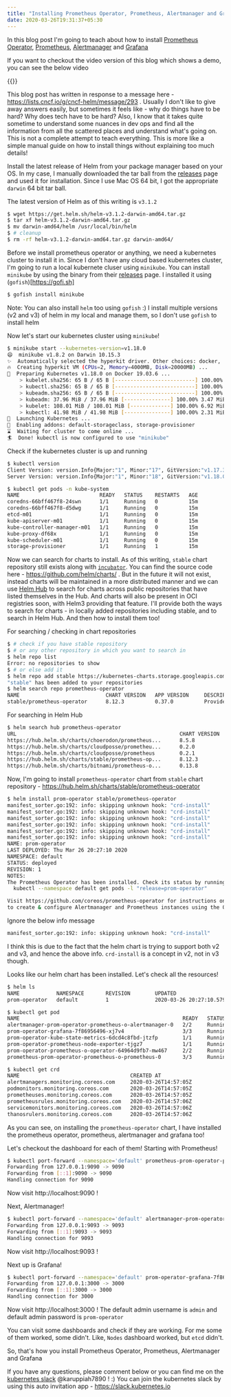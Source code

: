 ```yaml
---
title: "Installing Prometheus Operator, Prometheus, Alertmanager and Grafana"
date: 2020-03-26T19:31:37+05:30
---
```


In this blog post I'm going to teach about how to install
[Prometheus Operator](https://github.com/coreos/prometheus-operator),
[Prometheus](https://github.com/prometheus/prometheus),
[Alertmanager](https://github.com/prometheus/alertmanager) and
[Grafana](https://github.com/grafana/grafana)

If you want to checkout the video version of this blog which shows a demo, you
can see the below video

{{<youtube agpRm3sKBlo>}}

This blog post has written in response to a message here - 
https://lists.cncf.io/g/cncf-helm/message/293 . Usually I don't like to give
away answers easily, but sometimes it feels like - why do things have to be
hard? Why does tech have to be hard? Also, I know that it takes quite sometime
to understand some nuances in dev ops and find all the information from all
the scattered places and understand what's going on. This is not a complete
attempt to teach everything. This is more like a simple manual guide on how to
install things without explaining too much details!

Install the latest release of Helm from your package manager based on your OS.
In my case, I manually downloaded the tar ball from the
[releases](https://github.com/helm/helm/releases) page and used it for
installation. Since I use Mac OS 64 bit, I got the appropriate `darwin` 64 bit
tar ball.

The latest version of Helm as of this writing is `v3.1.2`

```bash
$ wget https://get.helm.sh/helm-v3.1.2-darwin-amd64.tar.gz
$ tar xf helm-v3.1.2-darwin-amd64.tar.gz
$ mv darwin-amd64/helm /usr/local/bin/helm
$ # cleanup
$ rm -rf helm-v3.1.2-darwin-amd64.tar.gz darwin-amd64/
```

Before we install prometheus operator or anything, we need a kubernetes cluster
to install it in. Since I don't have any cloud based kubernetes cluster, I'm
going to run a local kubernete cluser using `minikube`. You can install
`minikube` by using the binary from their [releases](https://github.com/kubernetes/minikube/releases)
page. I installed it using (`gofish`)[https://gofi.sh]

```bash
$ gofish install minikube
```

Note: You can also install `helm` too using `gofish` :) I install multiple
versions (v2 and v3) of helm in my local and manage them, so I don't use
`gofish` to install helm

Now let's start our kubernetes cluster using `minikube`!

```bash
$ minikube start --kubernetes-version=v1.18.0
😄  minikube v1.8.2 on Darwin 10.15.3
✨  Automatically selected the hyperkit driver. Other choices: docker, virtualbox
🔥  Creating hyperkit VM (CPUs=2, Memory=4000MB, Disk=20000MB) ...
🐳  Preparing Kubernetes v1.18.0 on Docker 19.03.6 ...
    > kubelet.sha256: 65 B / 65 B [--------------------------] 100.00% ? p/s 0s
    > kubectl.sha256: 65 B / 65 B [--------------------------] 100.00% ? p/s 0s
    > kubeadm.sha256: 65 B / 65 B [--------------------------] 100.00% ? p/s 0s
    > kubeadm: 37.96 MiB / 37.96 MiB [---------------] 100.00% 3.47 MiB p/s 12s
    > kubelet: 108.01 MiB / 108.01 MiB [-------------] 100.00% 6.92 MiB p/s 16s
    > kubectl: 41.98 MiB / 41.98 MiB [---------------] 100.00% 2.31 MiB p/s 19s
🚀  Launching Kubernetes ...
🌟  Enabling addons: default-storageclass, storage-provisioner
⌛  Waiting for cluster to come online ...
🏄  Done! kubectl is now configured to use "minikube"
```

Check if the kubernetes cluster is up and running

```bash
$ kubectl version
Client Version: version.Info{Major:"1", Minor:"17", GitVersion:"v1.17.3", GitCommit:"06ad960bfd03b39c8310aaf92d1e7c12ce618213", GitTreeState:"clean", BuildDate:"2020-02-11T18:14:22Z", GoVersion:"go1.13.6", Compiler:"gc", Platform:"darwin/amd64"}
Server Version: version.Info{Major:"1", Minor:"18", GitVersion:"v1.18.0", GitCommit:"9e991415386e4cf155a24b1da15becaa390438d8", GitTreeState:"clean", BuildDate:"2020-03-25T14:50:46Z", GoVersion:"go1.13.8", Compiler:"gc", Platform:"linux/amd64"}

$ kubectl get pods -n kube-system
NAME                          READY   STATUS    RESTARTS   AGE
coredns-66bff467f8-24swn      1/1     Running   0          15m
coredns-66bff467f8-d5dwg      1/1     Running   0          15m
etcd-m01                      1/1     Running   0          15m
kube-apiserver-m01            1/1     Running   0          15m
kube-controller-manager-m01   1/1     Running   0          15m
kube-proxy-df68x              1/1     Running   0          15m
kube-scheduler-m01            1/1     Running   0          15m
storage-provisioner           1/1     Running   1          15m
```

Now we can search for charts to install. As of this writing, `stable` chart
repository still exists along with
[`incubator`](https://github.com/helm/charts/#how-do-i-enable-the-incubator-repository).
You can find the source code here - https://github.com/helm/charts/ . But in the
future it will not exist, instead charts will be maintained in a more
distributed manner and we can use [Helm Hub](https://hub.helm.sh/) to search for
charts across public repositories that have listed themselves in
the Hub. And charts will also be present in OCI registries soon, with Helm3
providing that feature. I'll provide both the ways to search for charts - in
locally added repositories including stable, and to search in Helm Hub. And then
how to install them too!

For searching / checking in chart repositories

```bash
$ # check if you have stable repository
$ # or any other repository in which you want to search in
$ helm repo list
Error: no repositories to show
$ # or else add it
$ helm repo add stable https://kubernetes-charts.storage.googleapis.com/
"stable" has been added to your repositories
$ helm search repo prometheus-operator
NAME                            CHART VERSION   APP VERSION     DESCRIPTION
stable/prometheus-operator      8.12.3          0.37.0          Provides easy monitoring definitions for Kubern...
```

For searching in Helm Hub

```bash
$ helm search hub prometheus-operator
URL                                                     CHART VERSION   APP VERSION     DESCRIPTION
https://hub.helm.sh/charts/choerodon/prometheus...      8.5.8           8.5.8           Provides easy monitoring definitions for Kubern...
https://hub.helm.sh/charts/cloudposse/prometheu...      0.2.0                           Provides easy monitoring definitions for Kubern...
https://hub.helm.sh/charts/cloudposse/prometheus        0.2.1                           Prometheus instance created by the CoreOS Prome...
https://hub.helm.sh/charts/stable/prometheus-op...      8.12.3          0.37.0          Provides easy monitoring definitions for Kubern...
https://hub.helm.sh/charts/bitnami/prometheus-o...      0.13.8          0.38.0          The Prometheus Operator for Kubernetes provides...
```

Now, I'm going to install `prometheus-operator` chart from `stable` chart
repository - https://hub.helm.sh/charts/stable/prometheus-operator

```bash
$ helm install prom-operator stable/prometheus-operator
manifest_sorter.go:192: info: skipping unknown hook: "crd-install"
manifest_sorter.go:192: info: skipping unknown hook: "crd-install"
manifest_sorter.go:192: info: skipping unknown hook: "crd-install"
manifest_sorter.go:192: info: skipping unknown hook: "crd-install"
manifest_sorter.go:192: info: skipping unknown hook: "crd-install"
manifest_sorter.go:192: info: skipping unknown hook: "crd-install"
NAME: prom-operator
LAST DEPLOYED: Thu Mar 26 20:27:10 2020
NAMESPACE: default
STATUS: deployed
REVISION: 1
NOTES:
The Prometheus Operator has been installed. Check its status by running:
  kubectl --namespace default get pods -l "release=prom-operator"

Visit https://github.com/coreos/prometheus-operator for instructions on how
to create & configure Alertmanager and Prometheus instances using the Operator.
```

Ignore the below info message

```bash
manifest_sorter.go:192: info: skipping unknown hook: "crd-install"
```

I think this is due to the fact that the helm chart is trying to support both v2
and v3, and hence the above info. `crd-install` is a concept in v2, not in v3
though.

Looks like our helm chart has been installed. Let's check all the resources!

```bash
$ helm ls
NAME            NAMESPACE       REVISION        UPDATED                                 STATUS          CHART                      APP VERSION
prom-operator   default         1               2020-03-26 20:27:10.579598 +0530 IST    deployed        prometheus-operator-8.12.3 0.37.0

$ kubectl get pod
NAME                                                     READY   STATUS    RESTARTS   AGE
alertmanager-prom-operator-prometheus-o-alertmanager-0   2/2     Running   0          106s
prom-operator-grafana-7f86956496-xj7v4                   3/3     Running   0          2m7s
prom-operator-kube-state-metrics-6dcd4c8fbd-jtzfp        1/1     Running   0          2m7s
prom-operator-prometheus-node-exporter-tjgz7             1/1     Running   0          2m7s
prom-operator-prometheus-o-operator-64964d9fb7-mw467     2/2     Running   0          2m7s
prometheus-prom-operator-prometheus-o-prometheus-0       3/3     Running   1          96s
```

```bash
$ kubectl get crd
NAME                                    CREATED AT
alertmanagers.monitoring.coreos.com     2020-03-26T14:57:05Z
podmonitors.monitoring.coreos.com       2020-03-26T14:57:05Z
prometheuses.monitoring.coreos.com      2020-03-26T14:57:05Z
prometheusrules.monitoring.coreos.com   2020-03-26T14:57:06Z
servicemonitors.monitoring.coreos.com   2020-03-26T14:57:06Z
thanosrulers.monitoring.coreos.com      2020-03-26T14:57:06Z
```

As you can see, on installing the `prometheus-operator` chart, I have installed
the prometheus operator, prometheus, alertmanager and grafana too! 

Let's checkout the dashboard for each of them! Starting with Prometheus!

```bash
$ kubectl port-forward --namespace='default' prometheus-prom-operator-prometheus-o-prometheus-0 9090
Forwarding from 127.0.0.1:9090 -> 9090
Forwarding from [::1]:9090 -> 9090
Handling connection for 9090
```

Now visit http://localhost:9090 !

Next, Alertmanager!

```bash
$ kubectl port-forward --namespace='default' alertmanager-prom-operator-prometheus-o-alertmanager-0 9093
Forwarding from 127.0.0.1:9093 -> 9093
Forwarding from [::1]:9093 -> 9093
Handling connection for 9093
```

Now visit http://localhost:9093 !

Next up is Grafana!

```bash
$ kubectl port-forward --namespace='default' prom-operator-grafana-7f86956496-xj7v4 3000
Forwarding from 127.0.0.1:3000 -> 3000
Forwarding from [::1]:3000 -> 3000
Handling connection for 3000
```

Now visit http://localhost:3000 ! The default admin username is `admin` and
default admin password is `prom-operator`

You can visit some dashboards and check if they are working. For me some of
them worked, some didn't. Like, `Nodes` dashboard worked, but `etcd` didn't.

So, that's how you install Prometheus Operator, Prometheus, Alertmanager and
Grafana

If you have any questions, please comment below or you can find me on the
[kubernetes slack](https://kubernetes.slack.com) @karuppiah7890 ! :) You can
join the kubernetes slack by using this auto invitation
app - https://slack.kubernetes.io

